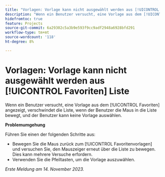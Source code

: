 ```yaml
---
title: "Vorlagen: Vorlage kann nicht ausgewählt werden aus [!UICONTROL Favoriten] list"
description: "Wenn ein Benutzer versucht, eine Vorlage aus dem [!UICONTROL Favoriten] angezeigt, wird die Liste ausgeblendet, wenn der Benutzer mit der Maus auf die Liste wechselt und keine Vorlage auswählen kann."
hidefromtoc: true
feature: Projects
source-git-commit: 6a29302c5a3b9e593f9cc9adf2948a6928bfd291
workflow-type: tm+mt
source-wordcount: '118'
ht-degree: 8%

---
```



# Vorlagen: Vorlage kann nicht ausgewählt werden aus [!UICONTROL Favoriten] Liste

Wenn ein Benutzer versucht, eine Vorlage aus dem [!UICONTROL Favoriten] angezeigt, verschwindet die Liste, wenn der Benutzer die Maus in die Liste bewegt, und der Benutzer kann keine Vorlage auswählen.

**Problemumgehung**

Führen Sie einen der folgenden Schritte aus:

* Bewegen Sie die Maus zurück zum [!UICONTROL Favoritenvorlagen] und versuchen Sie, den Mauszeiger erneut über die Liste zu bewegen. Dies kann mehrere Versuche erfordern.
* Verwenden Sie die Pfeiltasten, um die Vorlage auszuwählen.

_Erste Meldung am 14. November 2023._
